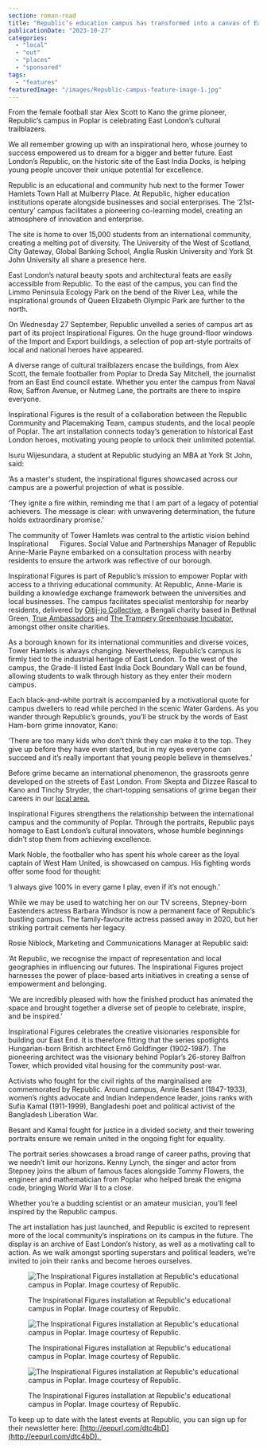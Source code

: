 ```yaml
---
section: roman-road
title: "Republic’s education campus has transformed into a canvas of East London’s inspirational heroes"
publicationDate: "2023-10-27"
categories: 
  - "local"
  - "out"
  - "places"
  - "sponsored"
tags: 
  - "features"
featuredImage: "/images/Republic-campus-feature-image-1.jpg"
---
```


From the female football star Alex Scott to Kano the grime pioneer, Republic’s campus in Poplar is celebrating East London’s cultural trailblazers.

We all remember growing up with an inspirational hero, whose journey to success empowered us to dream for a bigger and better future. East London’s Republic, on the historic site of the East India Docks, is helping young people uncover their unique potential for excellence.

Republic is an educational and community hub next to the former Tower Hamlets Town Hall at Mulberry Place. At Republic, higher education institutions operate alongside businesses and social enterprises. The ‘21st-century’ campus facilitates a pioneering co-learning model, creating an atmosphere of innovation and enterprise.

The site is home to over 15,000 students from an international community, creating a melting pot of diversity. The University of the West of Scotland, City Gateway, Global Banking School, Anglia Ruskin University and York St John University all share a presence here.

East London’s natural beauty spots and architectural feats are easily accessible from Republic. To the east of the campus, you can find the Limmo Peninsula Ecology Park on the bend of the River Lea, while the inspirational grounds of Queen Elizabeth Olympic Park are further to the north.

On Wednesday 27 September, Republic unveiled a series of campus art as part of its project Inspirational Figures. On the huge ground-floor windows of the Import and Export buildings, a selection of pop art-style portraits of local and national heroes have appeared.

A diverse range of cultural trailblazers encase the buildings, from Alex Scott, the female footballer from Poplar to Dreda Say Mitchell, the journalist from an East End council estate. Whether you enter the campus from Naval Row, Saffron Avenue, or Nutmeg Lane, the portraits are there to inspire everyone.

Inspirational Figures is the result of a collaboration between the Republic Community and Placemaking Team, campus students, and the local people of Poplar. The art installation connects today’s generation to historical East London heroes, motivating young people to unlock their unlimited potential.

Isuru Wijesundara, a student at Republic studying an MBA at York St John, said: 

‘As a master's student, the inspirational figures showcased across our campus are a powerful projection of what is possible. 

‘They ignite a fire within, reminding me that I am part of a legacy of potential achievers. The message is clear: with unwavering determination, the future holds extraordinary promise.’

The community of Tower Hamlets was central to the artistic vision behind Inspirational      Figures. Social Value and Partnerships Manager of Republic Anne-Marie Payne embarked on a consultation process with nearby residents to ensure the artwork was reflective of our borough. 

Inspirational Figures is part of Republic’s mission to empower Poplar with access to a thriving educational community. At Republic, Anne-Marie is building a knowledge exchange framework between the universities and local businesses. The campus facilitates specialist mentorship for nearby residents, delivered by [Oitij-jo Collective](https://www.oitijjo.org/), a Bengali charity based in Bethnal Green, [True Ambassadors](https://www.trueambassadors.org.uk/home/) and [The Trampery Greenhouse Incubator](https://thetrampery.com/spaces/workspaces/republic/), amongst other onsite charities.

As a borough known for its international communities and diverse voices, Tower Hamlets is always changing. Nevertheless, Republic’s campus is firmly tied to the industrial heritage of East London. To the west of the campus, the Grade-II listed East India Dock Boundary Wall can be found, allowing students to walk through history as they enter their modern campus.    

Each black-and-white portrait is accompanied by a motivational quote for campus dwellers to read while perched in the scenic Water Gardens. As you wander through Republic’s grounds, you’ll be struck by the words of East Ham-born grime innovator, Kano:

‘There are too many kids who don’t think they can make it to the top. They give up before they have even started, but in my eyes everyone can succeed and it’s really important that young people believe in themselves.’

Before grime became an international phenomenon, the grassroots genre developed on the streets of East London. From Skepta and Dizzee Rascal to Kano and Tinchy Stryder, the chart-topping sensations of grime began their careers in our [local area.](https://romanroadlondon.com/famous-grime-music-figures-bow-e3-east-end-london/)  

Inspirational Figures strengthens the relationship between the international campus and the community of Poplar. Through the portraits, Republic pays homage to East London’s cultural innovators, whose humble beginnings didn’t stop them from achieving excellence. 

Mark Noble, the footballer who has spent his whole career as the loyal captain of West Ham United, is showcased on campus. His fighting words offer some food for thought:

‘I always give 100% in every game I play, even if it’s not enough.’

While we may be used to watching her on our TV screens, Stepney-born Eastenders actress Barbara Windsor is now a permanent face of Republic’s bustling campus. The family-favourite actress passed away in 2020, but her striking portrait cements her legacy.

Rosie Niblock, Marketing and Communications Manager at Republic said:

‘At Republic, we recognise the impact of representation and local geographies in influencing our futures. The Inspirational Figures project harnesses the power of place-based arts initiatives in creating a sense of empowerment and belonging.

‘We are incredibly pleased with how the finished product has animated the space and brought together a diverse set of people to celebrate, inspire, and be inspired.’

Inspirational Figures celebrates the creative visionaries responsible for building our East End. It is therefore fitting that the series spotlights Hungarian-born British architect Ernő Goldfinger (1902-1987). The pioneering architect was the visionary behind Poplar’s 26-storey Balfron Tower, which provided vital housing for the community post-war.

Activists who fought for the civil rights of the marginalised are commemorated by Republic. Around campus, Annie Besant (1847-1933), women’s rights advocate and Indian Independence leader, joins ranks with Sufia Kamal (1911-1999), Bangladeshi poet and political activist of the Bangladesh Liberation War.

Besant and Kamal fought for justice in a divided society, and their towering portraits ensure we remain united in the ongoing fight for equality.

The portrait series showcases a broad range of career paths, proving that we needn’t limit our horizons. Kenny Lynch, the singer and actor from Stepney joins the album of famous faces alongside Tommy Flowers, the engineer and mathematician from Poplar who helped break the enigma code, bringing World War II to a close.

Whether you’re a budding scientist or an amateur musician, you’ll feel inspired by the Republic campus.

The art installation has just launched, and Republic is excited to represent more of the local community’s inspirations on its campus in the future. The display is an archive of East London’s history, as well as a motivating call to action. As we walk amongst sporting superstars and political leaders, we’re invited to join their ranks and become heroes ourselves.

<figure>

![The Inspirational Figures installation at Republic's educational campus in Poplar. Image courtesy of Republic.](/images/Republic-campus-2-1024x683.jpg)

<figcaption>

The Inspirational Figures installation at Republic's educational campus in Poplar. Image courtesy of Republic.

</figcaption>

</figure>

<figure>

![The Inspirational Figures installation at Republic's educational campus in Poplar. Image courtesy of Republic.](/images/Republic-campus-3-1024x683.jpg)

<figcaption>

The Inspirational Figures installation at Republic's educational campus in Poplar. Image courtesy of Republic.

</figcaption>

</figure>

<figure>

![The Inspirational Figures installation at Republic's educational campus in Poplar. Image courtesy of Republic.](/images/Republic-campus-4-1024x683.jpg)

<figcaption>

The Inspirational Figures installation at Republic's educational campus in Poplar. Image courtesy of Republic.

</figcaption>

</figure>

To keep up to date with the latest events at Republic, you can sign up for their newsletter here: [http://eepurl.com/dtc4bD](http://eepurl.com/dtc4bD). 

